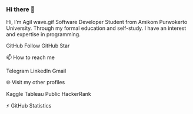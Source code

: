 ### Hi there 👋

Hi, I’m Agil
wave.gif
Software Developer Student from Amikom Purwokerto University. Through my formal education and self-study. I have an interest and expertise in programming.

GitHub Follow GitHub Star

📫 How to reach me

Telegram LinkedIn Gmail

🌐 Visit my other profiles

Kaggle Tableau Public HackerRank

⚡ GitHub Statistics


<!--
**AgilS121/AgilS121** is a ✨ _special_ ✨ repository because its `README.md` (this file) appears on your GitHub profile.

Here are some ideas to get you started:

- 🔭 I’m currently working on ...
- 🌱 I’m currently learning ...
- 👯 I’m looking to collaborate on ...
- 🤔 I’m looking for help with ...
- 💬 Ask me about ...
- 📫 How to reach me: ...
- 😄 Pronouns: ...
- ⚡ Fun fact: ...
-->
